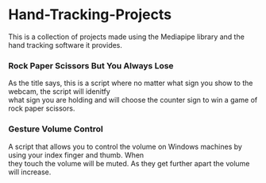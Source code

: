 # Hand-Tracking-Projects  
  
This is a collection of projects made using the Mediapipe library and the hand tracking software it provides.  
  
### Rock Paper Scissors But You Always Lose  
As the title says, this is a script where no matter what sign you show to the webcam, the script will idenitfy  
what sign you are holding and will choose the counter sign to win a game of rock paper scissors.

### Gesture Volume Control  
A script that allows you to control the volume on Windows machines by using your index finger and thumb. When  
they touch the volume will be muted. As they get further apart the volume will increase.